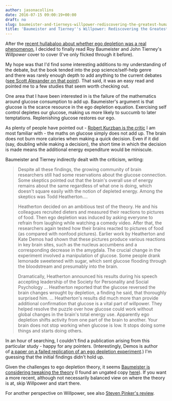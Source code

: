 ```yaml
---
author: jasonacollins
date: 2016-07-15 09:00:19+00:00
draft: no
slug: baumeister-and-tierneys-willpower-rediscovering-the-greatest-human-strength
title: 'Baumeister and Tierney''s Willpower: Rediscovering the Greatest Human Strength'
---
```


After the [recent hullabaloo about whether ego depletion was a real phenomenon](https://www.jasoncollins.blog/failure-to-replicate-ego-depletion-edition/), I decided to finally read Roy Baumeister and John Tierney's *Willpower* cover to cover (I've only flicked through it before).

My hope was that I'd find some interesting additions to my understanding of the debate, but the book tended into the pop science/self-help genre and there was rarely enough depth to add anything to the current debates ([see Scott Alexander on that point](http://slatestarcodex.com/2015/03/12/book-review-willpower/)). That said, it was an easy read and pointed me to a few studies that seem worth checking out.

One area that I have been interested in is the failure of the mathematics around glucose consumption to add up. Baumeister's argument is that glucose is the scarce resource in the ego depletion equation. Exercising self control depletes our glucose, making us more likely to succumb to later temptations. Replenishing glucose restores our ego.

As plenty of people have pointed out - [Robert Kurzban is the critic](http://epjournal.net/blog/2011/08/glucose-is-not-willpower-fuel/) I am most familiar with - the maths on glucose simply does not add up. The brain does not burn more calories when making a quick decision. Even if it did (say, doubling while making a decision), the short time in which the decision is made means the additional energy expenditure would be miniscule.

Baumeister and Tierney indirectly dealt with the criticism, writing:



<blockquote>Despite all these findings, the growing community of brain researchers still had some reservations about the glucose connection. Some skeptics pointed out that the brain's overall use of energy remains about the same regardless of what one is doing, which doesn't square easily with the notion of depleted energy. Among the skeptics was Todd Heatherton....

Heatherton decided on an ambitious test of the theory. He and his colleagues recruited dieters and measured their reactions to pictures of food. Then ego depletion was induced by asking everyone to refrain from laughing while watching a comedy video. After that, the researchers again tested how their brains reacted to pictures of food (as compared with nonfood pictures). Earlier work by Heatherton and Kate Demos had shown that these pictures produce various reactions in key brain sites, such as the nucleus accumbens and a corresponding decrease in the amygdala. The crucial change in the experiment involved a manipulation of glucose. Some people drank lemonade sweetened with sugar, which sent glucose flooding through the bloodstream and presumably into the brain.

Dramatically, Heatherton announced his results during his speech accepting leadership of the Society for Personality and Social Psychology ... Heatherton reported that the glucose reversed the brain changes wrought by depletion, a finding he said, that thoroughly surprised him. ... Heatherton's results did much more than provide additional confirmation that glucose is a vital part of willpower. They helped resolve the puzzle over how glucose could work without global changes in the brain's total energy use. Apparently ego depletion shifts activity from one part of the brain to another. Your brain does not stop working when glucose is low. It stops doing some things and starts doing others.</blockquote>



In an hour of searching, I couldn't find a publication arising from this particular study - happy for any pointers. (Interestingly, Demos is author of [a paper on a failed replication of an ego depletion experiment](http://journals.plos.org/plosone/article?id=10.1371/journal.pone.0109950).) I'm guessing that the initial findings didn't hold up.

Given the challenges to ego depletion theory, it seems [Baumeister is considering tweaking the theory](http://www.sciencedirect.com/science/article/pii/S0065260116300181) (I found an ungated copy [here](https://carlsonschool.umn.edu/faculty/kathleen-vohs)). If you want a more recent, although not necessarily balanced view on where the theory is at, skip Willpower and start there.

For another perspective on Willpower, see also [Steven Pinker's review](http://www.nytimes.com/2011/09/04/books/review/willpower-by-roy-f-baumeister-and-john-tierney-book-review.html).
